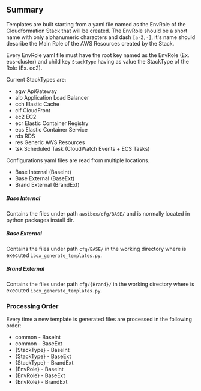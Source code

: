 ## Summary
Templates are built starting from a yaml file named as the EnvRole of the Cloudformation Stack that will be created.
The EnvRole should be a short name with only alphanumeric characters and dash `[a-Z,-]`, it's name should describe the Main Role of the AWS Resources created by the Stack.

Every EnvRole yaml file must have the root key named as the EnvRole (Ex. ecs-cluster) and child key `StackType` having as value the StackType of the Role (Ex. ec2).

Current StackTypes are:
- agw ApiGateway
- alb Application Load Balancer
- cch Elastic Cache
- clf CloudFront
- ec2 EC2
- ecr Elastic Container Registry
- ecs Elastic Container Service
- rds RDS
- res Generic AWS Resources
- tsk Scheduled Task (CloudWatch Events + ECS Tasks)
 
Configurations yaml files are read from multiple locations.
- Base Internal (BaseInt)
- Base External (BaseExt)
- Brand External (BrandExt)

##### Base Internal
Contains the files under path `awsibox/cfg/BASE/` and is normally located in python packages install dir.

##### Base External
Contains the files under path `cfg/BASE/` in the working directory where is executed `ibox_generate_templates.py`.

##### Brand External
Contains the files under path `cfg/{Brand}/` in the working directory where is executed `ibox_generate_templates.py`.

### Processing Order
Every time a new template is generated files are processed in the following order:
- common - BaseInt
- common - BaseExt
- {StackType} - BaseInt
- {StackType} - BaseExt
- {StackType} - BrandExt
- {EnvRole} - BaseInt
- {EnvRole} - BaseExt
- {EnvRole} - BrandExt
